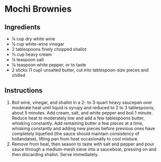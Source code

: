# Mochi Brownies

## Ingredients 
- ¼ cup dry white wine
- ¼ cup white-wine vinegar
- 2 tablespoons finely chopped shallot
- ⅓ cup heavy cream
- ¼ teaspoon salt
- ⅛ teaspoon white pepper, or to taste
- 2 sticks (1 cup) unsalted butter, cut into tablespoon-size pieces and chilled


## Instructions
1. Boil wine, vinegar, and shallot in a 2- to 3-quart heavy saucepan over moderate heat until liquid is syrupy and reduced to 2 to 3 tablespoons, about 5 minutes. Add cream, salt, and white pepper and boil 1 minute. Reduce heat to moderately low and add a few tablespoons butter, whisking constantly. Add remaining butter a few pieces at a time, whisking constantly and adding new pieces before previous ones have completely liquefied (the sauce should maintain consistency of hollandaise), lifting pan from heat occasionally to cool mixture.
2. Remove from heat, then season to taste with salt and pepper and pour sauce through a medium-mesh sieve into a sauceboat, pressing on and then discarding shallot. Serve immediately.